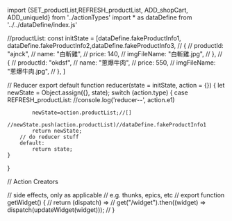 import {SET_productList,REFRESH_productList, ADD_shopCart, ADD_uniqueId} from '../actionTypes'
import * as dataDefine from '../../dataDefine/index.js'

//productList:
const initState = [dataDefine.fakeProductInfo1, dataDefine.fakeProductInfo2,dataDefine.fakeProductInfo3,
//     {
//     productId: "ajnck",
//     name: "白斬雞",
//     price: 140,
//     imgFileName: "白斬雞.jpg",
// },
// {
//     productId: "okdsf",
//     name: "蔥爆牛肉",
//     price: 550,
//     imgFileName: "蔥爆牛肉.jpg",
// },
]

// Reducer
export default function reducer(state = initState, action = {}) {
    let newState = Object.assign({}, state);
    switch (action.type) {
        case REFRESH_productList:
            //console.log('reducer--', action.e1)
            
            newState=action.productList;//[]
            //newState.push(action.productList)//dataDefine.fakeProductInfo1
            return newState;
        // do reducer stuff
        default:
            return state;
    }
}

// Action Creators


// side effects, only as applicable
// e.g. thunks, epics, etc
// export function getWidget() {
//     return (dispatch) =>
//         get("/widget").then((widget) => dispatch(updateWidget(widget)));
// }